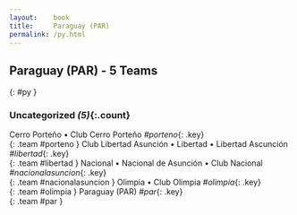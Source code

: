 ```yaml
---
layout:    book
title:     Paraguay (PAR)
permalink: /py.html
---
```


## Paraguay (PAR) - 5 Teams
{: #py }





### Uncategorized _(5)_{:.count}

Cerro Porteño • Club Cerro Porteño  _#porteno_{: .key} <br>
{: .team #porteno }
Club Libertad Asunción • Libertad • Libertad Ascunción  _#libertad_{: .key} <br>
{: .team #libertad }
Nacional • Nacional de Asunción • Club Nacional  _#nacionalasuncion_{: .key} <br>
{: .team #nacionalasuncion }
Olimpia • Club Olimpia  _#olimpia_{: .key} <br>
{: .team #olimpia }
Paraguay  (PAR) _#par_{: .key} <br>
{: .team #par }


 
